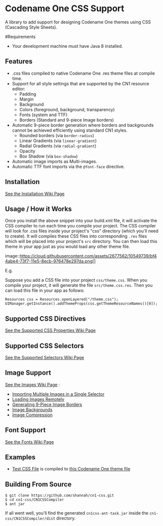 # Codename One CSS Support

A library to add support for designing Codename One themes using CSS (Cascading Style Sheets).

#Requirements

- Your development machine must have Java 8 installed.

## Features

* .css files compiled to native Codename One .res theme files at compile time.
* Support for all style settings that are supported by the CN1 resource editor:
    * Padding
    * Margin
    * Background
    * Colors (foreground, background, transparency)
    * Fonts (system and TTF)
    * Borders (Standard and 9-piece Image borders)
* Automatic 9-piece border generation where borders and backgrounds cannot be achieved efficiently using standard CN1 styles.
    * Rounded borders (via `border-radius`)
    * Linear Gradients (via `linear-gradient`)
    * Radial Gradients (via `radial-gradient`)
    * Opacity
    * Box Shadow (via `box-shadow`)
* Automatic image imports as Multi-images.
* Automatic TTF font imports via the `@font-face` directive.

## Installation

[See the Installation Wiki Page](https://github.com/shannah/cn1-css/wiki/Installation) 
 
## Usage / How it Works

Once you install the above snippet into your build.xml file, it will activate the CSS compiler to run each time you compile your project.  The CSS compiler will look for .css files inside your project's "css" directory (which you'll need to create).  It will compiles these CSS files into corresponding `.res` files which will be placed into your project's `src` directory.  You can then load this theme in your app just as you would load any other theme file.

image::https://cloud.githubusercontent.com/assets/2677562/10549739/bf44abe4-73f7-11e5-8ecb-976478e297da.png[]

E.g.

Suppose you add a CSS file into your project  `css/theme.css`.  When you compile your project, it will generate the file `src/theme.css.res`.  Then you can load this file in your app as follows:

~~~~
Resources css = Resources.openLayered("/theme.css");
UIManager.getInstance().addThemeProps(css.getThemeResourceNames()[0]);
~~~~

## Supported CSS Directives

[See the Supported CSS Properties Wiki Page](https://github.com/shannah/cn1-css/wiki/Supported-Properties)

## Supported CSS Selectors

[See the Supported Selectors Wiki Page](https://github.com/shannah/cn1-css/wiki/Supported-CSS-Selectors)

## Image Support

[See the Images Wiki Page](https://github.com/shannah/cn1-css/wiki/Images) :

* [Importing Multiple Images in a Single Selector](https://github.com/shannah/cn1-css/wiki/Images#import-multiple-images-in-single-selector)
* [Loading Images Remotely](https://github.com/shannah/cn1-css/wiki/Images#loading-images-from-urls)
* [Generating 9-Piece Image Borders](https://github.com/shannah/cn1-css/wiki/Images#generating-9-piece-image-borders)
* [Image Backgrounds](https://github.com/shannah/cn1-css/wiki/Images#image-backgrounds)
* [Image Compression](https://github.com/shannah/cn1-css/wiki/Images#image-compression)

## Font Support 

[See the Fonts Wiki Page](https://github.com/shannah/cn1-css/wiki/Fonts)


## Examples

* [Test CSS File](https://github.com/shannah/cn1-css/blob/master/cn1-css-demo/css/test1.css) is compiled to [this Codename One theme file](https://github.com/shannah/cn1-css/blob/master/cn1-css-demo/src/test1.css.res?raw=true)

## Building From Source

~~~~
$ git clone https://github.com/shannah/cn1-css.git
$ cd cn1-css/CN1CSSCompiler
$ ant jar
~~~~

If all went well, you'll find the generated `cn1css-ant-task.jar` inside the `cn1-css/CN1CSSCompiler/dist` directory.



